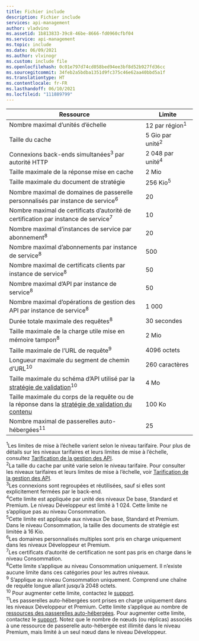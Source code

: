 ```yaml
---
title: Fichier include
description: Fichier include
services: api-management
author: vladvino
ms.assetid: 1b813833-39c8-46be-8666-fd0960cfbf04
ms.service: api-management
ms.topic: include
ms.date: 06/09/2021
ms.author: vlvinogr
ms.custom: include file
ms.openlocfilehash: 0c01e797d74cd058bed94ee3bf8d52b927fd36cc
ms.sourcegitcommit: 34feb2a5bdba1351d9fc375c46e62aa40bbd5a1f
ms.translationtype: HT
ms.contentlocale: fr-FR
ms.lasthandoff: 06/10/2021
ms.locfileid: "111889799"
---
```

| Ressource | Limite |
| ---------------------------------------------------------------------- | -------------------------- |
| Nombre maximal d’unités d’échelle | 12 par région<sup>1</sup> |
| Taille du cache | 5 Gio par unité<sup>2</sup> |
| Connexions back-ends simultanées<sup>3</sup> par autorité HTTP | 2 048 par unité<sup>4</sup> |
| Taille maximale de la réponse mise en cache | 2 Mio |
| Taille maximale du document de stratégie | 256 Kio<sup>5</sup> |
| Nombre maximal de domaines de passerelle personnalisés par instance de service<sup>6</sup> | 20 |
| Nombre maximal de certificats d’autorité de certification par instance de service<sup>7</sup> | 10 |
| Nombre maximal d’instances de service par abonnement<sup>8</sup> | 20 |
| Nombre maximal d’abonnements par instance de service<sup>8</sup> | 500 |
| Nombre maximal de certificats clients par instance de service<sup>8</sup> | 50 |
| Nombre maximal d’API par instance de service<sup>8</sup> | 50 |
| Nombre maximal d’opérations de gestion des API par instance de service<sup>8</sup> | 1 000 |
| Durée totale maximale des requêtes<sup>8</sup> | 30 secondes |
| Taille maximale de la charge utile mise en mémoire tampon<sup>8</sup> | 2 Mio |
| Taille maximale de l’URL de requête<sup>9</sup> | 4096 octets |
| Longueur maximale du segment de chemin d’URL<sup>10</sup> | 260 caractères |
| Taille maximale du schéma d’API utilisé par la [stratégie de validation](../articles/api-management/validation-policies.md)<sup>10</sup> | 4 Mo |
| Taille maximale du corps de la requête ou de la réponse dans la [stratégie de validation du contenu](../articles/api-management/validation-policies.md#validate-content) | 100 Ko |
| Nombre maximal de passerelles auto-hébergées<sup>11</sup> | 25 |

<sup>1</sup>Les limites de mise à l’échelle varient selon le niveau tarifaire. Pour plus de détails sur les niveaux tarifaires et leurs limites de mise à l’échelle, consultez [Tarification de la gestion des API](https://azure.microsoft.com/pricing/details/api-management/).<br/>
<sup>2</sup>La taille du cache par unité varie selon le niveau tarifaire. Pour consulter les niveaux tarifaires et leurs limites de mise à l’échelle, voir [Tarification de la gestion des API](https://azure.microsoft.com/pricing/details/api-management/).<br/>
<sup>3</sup>Les connexions sont regroupées et réutilisées, sauf si elles sont explicitement fermées par le back-end.<br/>
<sup>4</sup>Cette limite est appliquée par unité des niveaux De base, Standard et Premium. Le niveau Développeur est limité à 1 024. Cette limite ne s’applique pas au niveau Consommation.<br/>
<sup>5</sup>Cette limite est appliquée aux niveaux De base, Standard et Premium. Dans le niveau Consommation, la taille des documents de stratégie est limitée à 16 Kio.<br/>
<sup>6</sup>Les domaines personnalisés multiples sont pris en charge uniquement dans les niveaux Développeur et Premium.<br/>
<sup>7</sup>Les certificats d’autorité de certification ne sont pas pris en charge dans le niveau Consommation.<br/>
<sup>8</sup>Cette limite s’applique au niveau Consommation uniquement. Il n’existe aucune limite dans ces catégories pour les autres niveaux.<br/>
<sup>9</sup> S’applique au niveau Consommation uniquement. Comprend une chaîne de requête longue allant jusqu’à 2048 octets.<br/>
<sup>10</sup> Pour augmenter cette limite, contactez le [support](https://azure.microsoft.com/support/options/).<br/>
<sup>11</sup>Les passerelles auto-hébergées sont prises en charge uniquement dans les niveaux Développeur et Premium. Cette limite s’applique au nombre de [ressources des passerelles auto-hébergées](/rest/api/apimanagement/2019-12-01/gateway). Pour augmenter cette limite, contactez le [support](https://azure.microsoft.com/support/options/). Notez que le nombre de nœuds (ou réplicas) associés à une ressource de passerelle auto-hébergée est illimité dans le niveau Premium, mais limité à un seul nœud dans le niveau Développeur.
